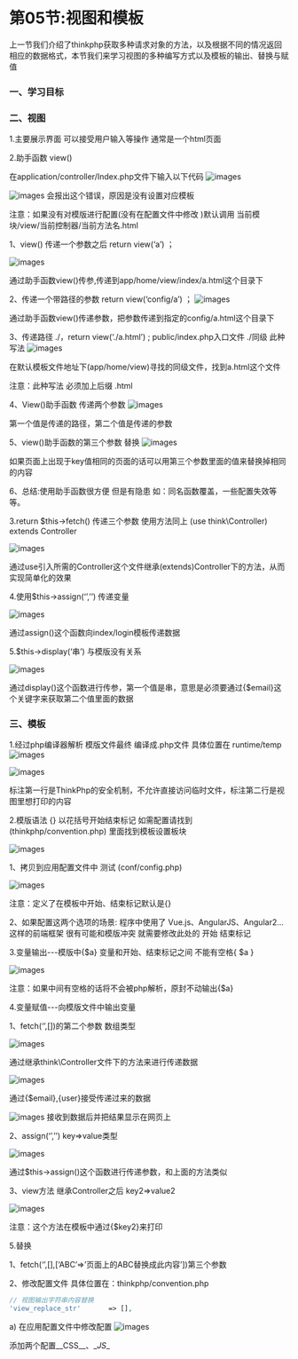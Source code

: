 # 第05节:视图和模板
上一节我们介绍了thinkphp获取多种请求对象的方法，以及根据不同的情况返回相应的数据格式，本节我们来学习视图的多种编写方式以及模板的输出、替换与赋值

### 一、学习目标

### 二、视图
1.主要展示界面 可以接受用户输入等操作 通常是一个html页面

2.助手函数 view()

在application/controller/Index.php文件下输入以下代码
![images](./../images/0505_img.png)

![images](./../images/0505_png.png)
会报出这个错误，原因是没有设置对应模板

注意：如果没有对模版进行配置(没有在配置文件中修改 )默认调用 当前模块/view/当前控制器/当前方法名.html

1、view() 传递一个参数之后 return view(‘a’) ；

![images](./../images/0505_imgs.png)

通过助手函数view()传参,传递到app/home/view/index/a.html这个目录下

2、传递一个带路径的参数 return view(‘config/a’) ；
![images](./../images/0505_images.png)

通过助手函数view()传递参数，把参数传递到指定的config/a.html这个目录下

3、传递路径 ./，return view(‘./a.html’) ; public/index.php入口文件 ./同级 此种写法
![images](./../images/0505_image.png)

在默认模板文件地址下(app/home/view)寻找的同级文件，找到a.html这个文件

注意：此种写法 必须加上后缀 .html

4、View()助手函数 传递两个参数
![images](./../images/0505_pngs.png)

第一个值是传递的路径，第二个值是传递的参数

5、view()助手函数的第三个参数 替换
![images](./../images/0505_shi.png)

如果页面上出现于key值相同的页面的话可以用第三个参数里面的值来替换掉相同的内容

6、总结:使用助手函数很方便 但是有隐患 如：同名函数覆盖，一些配置失效等等。

3.return $this->fetch() 传递三个参数 使用方法同上 (use think\Controller) extends Controller

![images](./../images/0505_jc.png)

通过use引入所需的Controller这个文件继承(extends)Controller下的方法，从而实现简单化的效果

4.使用$this->assign(‘’,’’) 传递变量

![images](./../images/0505_cd.png)

通过assign()这个函数向index/login模板传递数据

5.\$this->display(‘串’) 与模版没有关系

![images](./../images/0505_mb.png)

通过display()这个函数进行传参，第一个值是串，意思是必须要通过{$email}这个关键字来获取第二个值里面的数据

### 三、模板
1.经过php编译器解析 模版文件最终 编译成.php文件 具体位置在 runtime/temp
![images](./../images/0505_temp.png)

![images](./../images/0505_temps.png)

标注第一行是ThinkPhp的安全机制，不允许直接访问临时文件，标注第二行是视图里想打印的内容

2.模版语法 {} 以花括号开始结束标记 如需配置请找到 (thinkphp/convention.php) 里面找到模板设置板块

![images](./../images/0505_pz.png)

1、拷贝到应用配置文件中 测试 (conf/config.php)

![images](./../images/0505_pzs.png)

注意：定义了在模板中开始、结束标记默认是{}

2、如果配置这两个选项的场景: 程序中使用了 Vue.js、AngularJS、Angular2...这样的前端框架 很有可能和模版冲突 就需要修改此处的 开始 结束标记

3.变量输出---模版中{\$a} 变量和开始、结束标记之间 不能有空格{ $a }

![images](./../images/0505_logo.png)

注意：如果中间有空格的话将不会被php解析，原封不动输出{$a}

4.变量赋值---向模版文件中输出变量

1、fetch(‘’,[])的第二个参数 数组类型

![images](./../images/0505_yin.png)

通过继承think\Controller文件下的方法来进行传递数据

![images](./../images/0505_jie.png)

通过{$email},{user}接受传递过来的数据

![images](./../images/0505_shou.png)
接收到数据后并把结果显示在网页上

2、assign(‘’,’’) key=>value类型

![images](./../images/0505_ling.png)

通过$this->assign()这个函数进行传递参数，和上面的方法类似

3、view方法 继承Controller之后 key2=>value2

![images](./../images/0505_key.png)

注意：这个方法在模板中通过{$key2}来打印

5.替换

1、fetch(‘’,[],[‘ABC’=>’页面上的ABC替换成此内容’])第三个参数

2、修改配置文件 具体位置在：thinkphp/convention.php

``` php
// 视图输出字符串内容替换
'view_replace_str'       => [],
```

a) 在应用配置文件中修改配置
![images](./../images/0505_peizhi.png)

添加两个配置__CSS__、\__JS__
